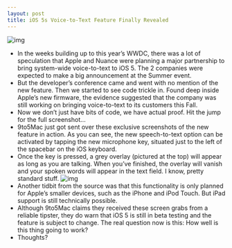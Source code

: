 ```yaml
---
layout: post
title: iOS 5s Voice-to-Text Feature Finally Revealed
---
```

![img](http://media.idownloadblog.com/wp-content/uploads/2011/08/ios5nuancemic-e1312678694854.png)
* In the weeks building up to this year’s WWDC, there was a lot of speculation that Apple and Nuance were planning a major partnership to bring system-wide voice-to-text to iOS 5. The 2 companies were expected to make a big announcement at the Summer event.
* But the developer’s conference came and went with no mention of the new feature. Then we started to see code trickle in. Found deep inside Apple’s new firmware, the evidence suggested that the company was still working on bringing voice-to-text to its customers this Fall.
* Now we don’t just have bits of code, we have actual proof. Hit the jump for the full screenshot…
* 9to5Mac just got sent over these exclusive screenshots of the new feature in action. As you can see, the new speech-to-text option can be activated by tapping the new microphone key, situated just to the left of the spacebar on the iOS keyboard.
* Once the key is pressed, a grey overlay (pictured at the top) will appear as long as you are talking. When you’ve finished, the overlay will vanish and your spoken words will appear in the text field. I know, pretty standard stuff.
![img](http://media.idownloadblog.com/wp-content/uploads/2011/08/ios5-nuance-e1312679007585.png)
* Another tidbit from the source was that this functionality is only planned for Apple’s smaller devices, such as the iPhone and iPod Touch. But iPad support is still technically possible.
* Although 9to5Mac claims they received these screen grabs from a reliable tipster, they do warn that iOS 5 is still in beta testing and the feature is subject to change. The real question now is this: How well is this thing going to work?
* Thoughts?


